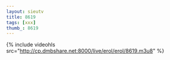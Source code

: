 ```yaml
--- 
layout: sieutv
title: 8619
tags: [xxx]
thumb_: 8619
---
```

{% include videohls src="http://cp.dmbshare.net:8000/live/erol/erol/8619.m3u8" %} 
